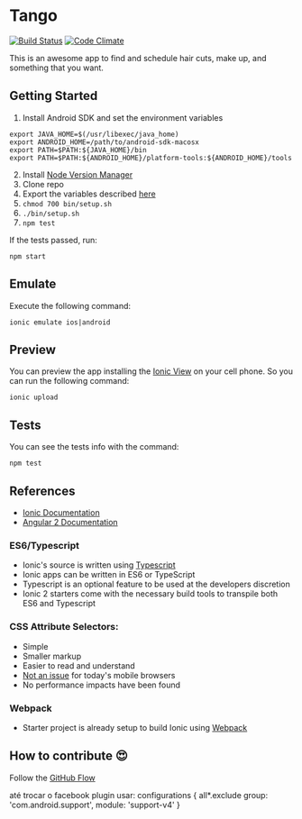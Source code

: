# Tango

[![Build Status](https://travis-ci.org/tango-crew/tango.svg?branch=master)](https://travis-ci.org/tango-crew/tango)
[![Code Climate](https://codeclimate.com/github/tango-crew/tango/badges/gpa.svg)](https://codeclimate.com/github/tango-crew/tango)

This is an awesome app to find and schedule hair cuts, make up, and something that you want.

## Getting Started

1. Install Android SDK and set the environment variables

  ```
  export JAVA_HOME=$(/usr/libexec/java_home)
  export ANDROID_HOME=/path/to/android-sdk-macosx
  export PATH=$PATH:${JAVA_HOME}/bin
  export PATH=$PATH:${ANDROID_HOME}/platform-tools:${ANDROID_HOME}/tools
  ```

2. Install [Node Version Manager](https://github.com/creationix/nvm)
3. Clone repo
4. Export the variables described [here](https://docs.google.com/document/d/12XfsJxoqpIvneiJz_i8dL86NOwYy8CISqMZnW6p3650)
5. `chmod 700 bin/setup.sh`
6. `./bin/setup.sh`
7. `npm test`

If the tests passed, run:

`npm start`

## Emulate

Execute the following command:

`ionic emulate ios|android`

## Preview

You can preview the app installing the [Ionic View](http://view.ionic.io/) on your cell phone. So you can run the following command:
 
```
ionic upload
```

## Tests

You can see the tests info with the command:

```
npm test
```

## References

* [Ionic Documentation](http://ionicframework.com/docs/v2/)
* [Angular 2 Documentation](https://angular.io/docs/ts/latest/index.html)

### ES6/Typescript

- Ionic's source is written using [Typescript](http://www.typescriptlang.org/)
- Ionic apps can be written in ES6 or TypeScript
- Typescript is an optional feature to be used at the developers discretion
- Ionic 2 starters come with the necessary build tools to transpile both ES6 and Typescript


### CSS Attribute Selectors:

- Simple
- Smaller markup
- Easier to read and understand
- [Not an issue](https://twitter.com/paul_irish/status/311610425617838081) for today's mobile browsers
- No performance impacts have been found

### Webpack

- Starter project is already setup to build Ionic using [Webpack](http://webpack.github.io/)

## How to contribute :heart_eyes:

Follow the [GitHub Flow](https://guides.github.com/introduction/flow/)

até trocar o facebook plugin usar: 
configurations { all*.exclude group: 'com.android.support', module: 'support-v4' }
